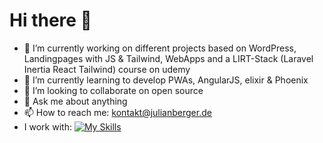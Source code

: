 # Hi there 👋

- 🔭 I’m currently working on different projects based on WordPress, Landingpages with JS & Tailwind, WebApps and a LIRT-Stack (Laravel Inertia React Tailwind) course on udemy
- 🌱 I’m currently learning to develop PWAs, AngularJS, elixir & Phoenix
- 👯 I’m looking to collaborate on open source
- 💬 Ask me about anything
- 📫 How to reach me: kontakt@julianberger.de
- I work with:
[![My Skills](https://skillicons.dev/icons?i=html,css,js,ts,svg,jquery,react,gatsby,styledcomponents,tailwind,laravel,vite,webpack,php,wordpress,nodejs,git,vscode,postman,ai,ps,xd,arduino)](https://skillicons.dev)
